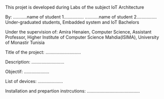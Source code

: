 This projet is developed during Labs of the subject IoT Architecture

By:
...........name of student 1................
...........name of student 2................
Under-graduated students, 
Embadded system and IoT Bachelors 


Under the supervision of:
Amira Henaien, 
Computer Science, Assistant Professor,
Higher Institute of Computer Science Mahdia(ISIMA),
University of Monastir Tunisia


Title of the project:
............................

Description:
.......................... 

Objectif:
....................

List of devices:
....................


Installation and prepartion instrcutions: 
..........................................